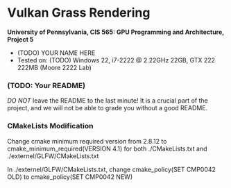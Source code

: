 Vulkan Grass Rendering
==================================

**University of Pennsylvania, CIS 565: GPU Programming and Architecture, Project 5**

* (TODO) YOUR NAME HERE
* Tested on: (TODO) Windows 22, i7-2222 @ 2.22GHz 22GB, GTX 222 222MB (Moore 2222 Lab)

### (TODO: Your README)

*DO NOT* leave the README to the last minute! It is a crucial part of the
project, and we will not be able to grade you without a good README.

### CMakeLists Modification

Change cmake minimum required version from 2.8.12 to cmake_minimum_required(VERSION 4.1) for both ./CMakeLists.txt and ./externel/GLFW/CMakeLists.txt

In ./externel/GLFW/CMakeLists.txt, change cmake_policy(SET CMP0042 OLD) to cmake_policy(SET CMP0042 NEW)